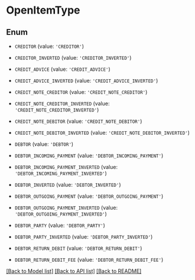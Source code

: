 # OpenItemType


## Enum

* `CREDITOR` (value: `'CREDITOR'`)

* `CREDITOR_INVERTED` (value: `'CREDITOR_INVERTED'`)

* `CREDIT_ADVICE` (value: `'CREDIT_ADVICE'`)

* `CREDIT_ADVICE_INVERTED` (value: `'CREDIT_ADVICE_INVERTED'`)

* `CREDIT_NOTE_CREDITOR` (value: `'CREDIT_NOTE_CREDITOR'`)

* `CREDIT_NOTE_CREDITOR_INVERTED` (value: `'CREDIT_NOTE_CREDITOR_INVERTED'`)

* `CREDIT_NOTE_DEBITOR` (value: `'CREDIT_NOTE_DEBITOR'`)

* `CREDIT_NOTE_DEBITOR_INVERTED` (value: `'CREDIT_NOTE_DEBITOR_INVERTED'`)

* `DEBTOR` (value: `'DEBTOR'`)

* `DEBTOR_INCOMING_PAYMENT` (value: `'DEBTOR_INCOMING_PAYMENT'`)

* `DEBTOR_INCOMING_PAYMENT_INVERTED` (value: `'DEBTOR_INCOMING_PAYMENT_INVERTED'`)

* `DEBTOR_INVERTED` (value: `'DEBTOR_INVERTED'`)

* `DEBTOR_OUTGOING_PAYMENT` (value: `'DEBTOR_OUTGOING_PAYMENT'`)

* `DEBTOR_OUTGOING_PAYMENT_INVERTED` (value: `'DEBTOR_OUTGOING_PAYMENT_INVERTED'`)

* `DEBTOR_PARTY` (value: `'DEBTOR_PARTY'`)

* `DEBTOR_PARTY_INVERTED` (value: `'DEBTOR_PARTY_INVERTED'`)

* `DEBTOR_RETURN_DEBIT` (value: `'DEBTOR_RETURN_DEBIT'`)

* `DEBTOR_RETURN_DEBIT_FEE` (value: `'DEBTOR_RETURN_DEBIT_FEE'`)

[[Back to Model list]](../README.md#documentation-for-models) [[Back to API list]](../README.md#documentation-for-api-endpoints) [[Back to README]](../README.md)


